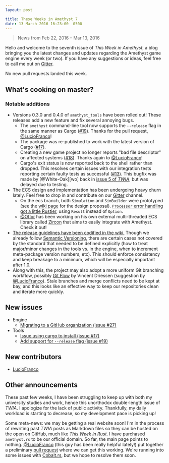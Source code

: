 ```yaml
---
layout: post

title: These Weeks in Amethyst 7
date: 13 March 2016 16:23:00 -0500
---
```


> News from Feb 22, 2016 – Mar 13, 2016

Hello and welcome to the seventh issue of *This Week in Amethyst*, a blog
bringing you the latest changes and updates regarding the Amethyst game engine
every week (or two). If you have any suggestions or ideas, feel free to call me
out on [Gitter][gc].

[gc]: https://gitter.im/ebkalderon/amethyst

No new pull requests landed this week.

## What's cooking on master?

### Notable additions

* Versions 0.3.0 and 0.4.0 of `amethyst_tools` have been rolled out! These
  releases add a new feature and fix several annoying bugs.
  * The `amethyst` command-line tool now supports the `--release` flag in the
    same manner as Cargo ([#19][t19]). Thanks for the pull request,
    [@LucioFranco][lf]!
  * The package was re-published to work with the latest version of Cargo
    ([#17][t17]).
  * Creating a new game project no longer reports "bad file descriptor" on
    affected systems ([#18][t18]). Thanks again to [@LucioFranco][lf]!
  * Cargo's exit status is now reported back to the shell rather than dropped.
    This resolves certain issues with our integration tests reporting certain
    faulty tests as successful ([#13][t13]). This bugfix was made by
    [@White-Oak][wo] back in [issue 5 of *TWIA*][i5], but was delayed due to
    testing.
* The ECS design and implementation has been undergoing heavy churn lately. Feel
  free to drop in and contribute on our [Gitter][gc] channel.
  * On the ecs branch, both `Simulation` and `SimBuilder` were prototyped (see
    the [wiki page][ed] for the design proposal).
    [`Processor` error handling got a little Rustier][e25], using `Result`
    instead of `Option`.
  * [@Oflor][of] has been working on his own external multi-threaded ECS library
    called [Zircon][zi] that aims to easily integrate with Amethyst. Check it
    out!
* [The release guidelines have been codified in the wiki.][rg] Though we already
  follow [Semantic Versioning][sv], there are certain cases not covered by the
  standard that needed to be defined explicitly (how to treat major/minor
  changes in the tools vs. in the engine, when to increment meta-package version
  numbers, etc). This should enforce consistency and keep breakage to a minimum,
  which will be especially important after 1.0.
* Along with this, the project may also adopt a more uniform Git branching
  workflow, possibly [Git Flow][gf] by Vincent Driessen (suggestion by
  [@LucioFranco][lf]). Stale branches and merge conflicts need to be kept at
  bay, and this looks like an effective way to keep our repositories clean and
  iterate more quickly.

[t19]: https://github.com/ebkalderon/amethyst_tools/issues/19
[lf]: https://github.com/LucioFranco

[t17]: https://github.com/ebkalderon/amethyst_tools/issues/17

[t18]: https://github.com/ebkalderon/amethyst_tools/issues/18

[t13]: https://github.com/ebkalderon/amethyst_tools/issues/13
[i5]: /_posts/twia-5.html

[ed]: https://github.com/ebkalderon/amethyst/wiki/ECS-Design
[e25]: https://github.com/ebkalderon/amethyst/pull/25

[of]: https://github.com/Oflor
[zi]: https://github.com/Oflor/zircon

[rg]: https://github.com/ebkalderon/amethyst/wiki/Releases
[sv]: http://semver.org/

[gf]: http://nvie.com/posts/a-successful-git-branching-model/

## New issues

* Engine
  * [Migrating to a GitHub organization (issue #27)][e27]
* Tools
  * [Issue using cargo to install (issue #17)][t17]
  * [Add support for `--release` flag (issue #19)][t19]

[e27]: https://github.com/ebkalderon/amethyst/issues/27

## New contributors

* [LucioFranco][lf]

## Other announcements

These past few weeks, I have been struggling to keep up with both my university
studies and work, hence this unorthodox double-length issue of *TWIA*. I
apologize for the lack of public activity. Thankfully, my daily workload is
starting to decrease, so my development pace is picking up!

Some meta-news: we may be getting a real website soon! I'm in the process of
rewriting past *TWIA* posts as Markdown files so they can be hosted on the open
on GitHub, much like [*This Week in Rust*][tr]. I have purchased `amethyst.rs`
to be our official domain. So far, the main page points to nothing.
[@LucioFranco][lf] (this guy has been really helpful lately!) put together a
preliminary [pull request][e26] where we can get this working. We're running
into some issues with [Cobalt.rs][co], but we hope to resolve them soon.

[tr]: http://this-week-in-rust.org/
[e26]: https://github.com/ebkalderon/amethyst/pull/26
[co]: https://github.com/cobalt-org/cobalt.rs
